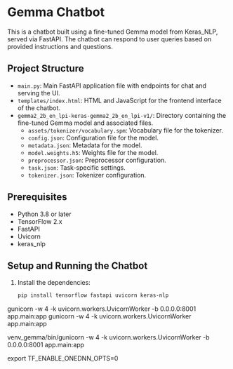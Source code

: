 # Gemma Chatbot

This is a chatbot built using a fine-tuned Gemma model from Keras_NLP, served via FastAPI. The chatbot can respond to user queries based on provided instructions and questions.

## Project Structure

- `main.py`: Main FastAPI application file with endpoints for chat and serving the UI.
- `templates/index.html`: HTML and JavaScript for the frontend interface of the chatbot.
- `gemma2_2b_en_lpi-keras-gemma2_2b_en_lpi-v1/`: Directory containing the fine-tuned Gemma model and associated files.
  - `assets/tokenizer/vocabulary.spm`: Vocabulary file for the tokenizer.
  - `config.json`: Configuration file for the model.
  - `metadata.json`: Metadata for the model.
  - `model.weights.h5`: Weights file for the model.
  - `preprocessor.json`: Preprocessor configuration.
  - `task.json`: Task-specific settings.
  - `tokenizer.json`: Tokenizer configuration.

## Prerequisites

- Python 3.8 or later
- TensorFlow 2.x
- FastAPI
- Uvicorn
- keras_nlp

## Setup and Running the Chatbot

1. Install the dependencies:
   ```bash
   pip install tensorflow fastapi uvicorn keras-nlp


gunicorn -w 4 -k uvicorn.workers.UvicornWorker -b 0.0.0.0:8001 app.main:app
gunicorn -w 4 -k uvicorn.workers.UvicornWorker app.main:app

venv_gemma/bin/gunicorn -w 4 -k uvicorn.workers.UvicornWorker -b 0.0.0.0:8001 app.main:app


export TF_ENABLE_ONEDNN_OPTS=0
